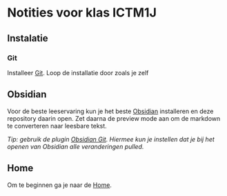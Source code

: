 # Notities voor klas ICTM1J

## Instalatie

### Git

Installeer [Git](https://git-scm.com/). Loop de installatie door zoals je zelf 

## Obsidian

Voor de beste leeservaring kun je het beste [Obsidian](https://obsidian.md/) installeren en deze repository daarin open. Zet daarna de preview mode aan om de markdown te converteren naar leesbare tekst.

*Tip: gebruik de plugin [Obsidian Git](https://github.com/denolehov/obsidian-git). Hiermee kun je instellen dat je bij het openen van Obsidian alle veranderingen pulled.*

## Home

Om te beginnen ga je naar de [Home](Home.md).